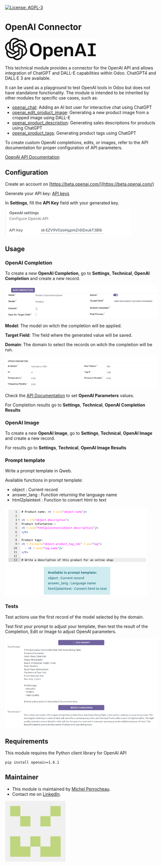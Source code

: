  [![License: AGPL-3](https://img.shields.io/badge/licence-AGPL--3-blue.png)](http://www.gnu.org/licenses/agpl-3.0-standalone.html)

OpenAI Connector
=================

[<img src="./static/img/openai_logo.svg" alt="OpenAI Logo" style="width:300px;"/>](https://openai.com/)


This technical module provides a connector for the OpenAI API and allows integration of ChatGPT and DALL-E capabilities within Odoo.
ChatGPT4 and DALL·E 3 are available.

It can be used as a playground to test OpenAI tools in Odoo but does not have standalone functionality.
The module is intended to be inherited by other modules for specific use cases, such as: 
 - [openai_chat](../openai_chat/README.md): Adding an AI bot user for interactive chat using ChatGPT
 - [openai_edit_product_image](../openai_edit_product_image/README.md): Generating a new product image from a cropped image using DALL-E
 - [openai_product_description](../openai_product_description/README.md): Generating sales descriptions for products using ChatGPT
 - [openai_product_tags](../openai_product_tags/README.md): Generating product tags using ChatGPT

To create custom OpenAI completions, edits, or images, refer to the API documentation for proper configuration of API parameters. 

[OpenAI API Documentation](https://beta.openai.com/docs/api-reference/introduction)

## Configuration

Create an account on [https://beta.openai.com/](https://beta.openai.com/)

Generate your API key: [API keys](https://beta.openai.com/account/api-keys)

In **Settings**, fill the **API Key** field with your generated key.

![image](./static/img/settings.png)

## Usage

### OpenAI Completion

To create a new **OpenAI Completion**, go to **Settings**, **Technical**, **OpenAI Completion** and create a new record.

![image](./static/img/completion_params.png)

**Model**: The model on witch the completion will be applied.

**Target Field**: The field where the generated value will be saved.

**Domain**: The domain to select the records on witch the completion will be run.


![image](./static/img/openai_params.png)

Check the [API Documentation](https://beta.openai.com/docs/api-reference/introduction) to set **OpenAI Parameters** values.

For Completion results go to **Settings**, **Technical**, **OpenAI Completion Results**

### OpenAI Image

To create a new **OpenAI Image**, go to **Settings**, **Technical**, **OpenAI Image** and create a new record.

For results go to **Settings**, **Technical**, **OpenAI Image Results**

### Prompt template

Write a prompt template in Qweb.

Available functions in prompt template:
 - object : Current record
 - answer_lang : Function returning the language name
 - html2plaintext : Function to convert html to text

![image](./static/img/prompt.png)

### Tests

Test actions use the first record of the model selected by the domain.

Test first your prompt to adjust your template, then test the result of the Completion, Edit or Image to adjust OpenAI parameters.

![image](./static/img/tests.png)

## Requirements

This module requires the Python client library for OpenAI API

    pip install openai>=1.6.1

## Maintainer

* This module is maintained by [Michel Perrocheau](https://github.com/myrrkel). 
* Contact me on [LinkedIn](https://www.linkedin.com/in/michel-perrocheau-ba17a4122). 

[<img src="./static/description/logo.png" style="width:200px;"/>](https://github.com/myrrkel)



